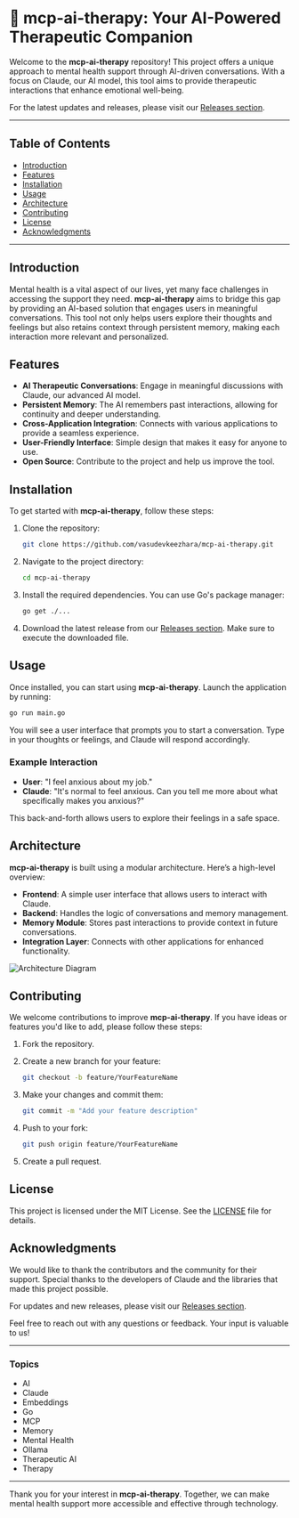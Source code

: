 # 🌟 mcp-ai-therapy: Your AI-Powered Therapeutic Companion

Welcome to the **mcp-ai-therapy** repository! This project offers a unique approach to mental health support through AI-driven conversations. With a focus on Claude, our AI model, this tool aims to provide therapeutic interactions that enhance emotional well-being. 

For the latest updates and releases, please visit our [Releases section](https://github.com/vasudevkeezhara/mcp-ai-therapy/releases).

---

## Table of Contents

- [Introduction](#introduction)
- [Features](#features)
- [Installation](#installation)
- [Usage](#usage)
- [Architecture](#architecture)
- [Contributing](#contributing)
- [License](#license)
- [Acknowledgments](#acknowledgments)

---

## Introduction

Mental health is a vital aspect of our lives, yet many face challenges in accessing the support they need. **mcp-ai-therapy** aims to bridge this gap by providing an AI-based solution that engages users in meaningful conversations. This tool not only helps users explore their thoughts and feelings but also retains context through persistent memory, making each interaction more relevant and personalized.

## Features

- **AI Therapeutic Conversations**: Engage in meaningful discussions with Claude, our advanced AI model.
- **Persistent Memory**: The AI remembers past interactions, allowing for continuity and deeper understanding.
- **Cross-Application Integration**: Connects with various applications to provide a seamless experience.
- **User-Friendly Interface**: Simple design that makes it easy for anyone to use.
- **Open Source**: Contribute to the project and help us improve the tool.

## Installation

To get started with **mcp-ai-therapy**, follow these steps:

1. Clone the repository:

   ```bash
   git clone https://github.com/vasudevkeezhara/mcp-ai-therapy.git
   ```

2. Navigate to the project directory:

   ```bash
   cd mcp-ai-therapy
   ```

3. Install the required dependencies. You can use Go's package manager:

   ```bash
   go get ./...
   ```

4. Download the latest release from our [Releases section](https://github.com/vasudevkeezhara/mcp-ai-therapy/releases). Make sure to execute the downloaded file.

## Usage

Once installed, you can start using **mcp-ai-therapy**. Launch the application by running:

```bash
go run main.go
```

You will see a user interface that prompts you to start a conversation. Type in your thoughts or feelings, and Claude will respond accordingly.

### Example Interaction

- **User**: "I feel anxious about my job."
- **Claude**: "It's normal to feel anxious. Can you tell me more about what specifically makes you anxious?"

This back-and-forth allows users to explore their feelings in a safe space.

## Architecture

**mcp-ai-therapy** is built using a modular architecture. Here’s a high-level overview:

- **Frontend**: A simple user interface that allows users to interact with Claude.
- **Backend**: Handles the logic of conversations and memory management.
- **Memory Module**: Stores past interactions to provide context in future conversations.
- **Integration Layer**: Connects with other applications for enhanced functionality.

![Architecture Diagram](https://example.com/architecture-diagram.png)

## Contributing

We welcome contributions to improve **mcp-ai-therapy**. If you have ideas or features you'd like to add, please follow these steps:

1. Fork the repository.
2. Create a new branch for your feature:
   
   ```bash
   git checkout -b feature/YourFeatureName
   ```

3. Make your changes and commit them:

   ```bash
   git commit -m "Add your feature description"
   ```

4. Push to your fork:

   ```bash
   git push origin feature/YourFeatureName
   ```

5. Create a pull request.

## License

This project is licensed under the MIT License. See the [LICENSE](LICENSE) file for details.

## Acknowledgments

We would like to thank the contributors and the community for their support. Special thanks to the developers of Claude and the libraries that made this project possible.

For updates and new releases, please visit our [Releases section](https://github.com/vasudevkeezhara/mcp-ai-therapy/releases). 

Feel free to reach out with any questions or feedback. Your input is valuable to us!

---

### Topics

- AI
- Claude
- Embeddings
- Go
- MCP
- Memory
- Mental Health
- Ollama
- Therapeutic AI
- Therapy

---

Thank you for your interest in **mcp-ai-therapy**. Together, we can make mental health support more accessible and effective through technology.